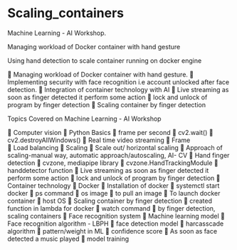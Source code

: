 # Scaling_containers
Machine Learning - AI Workshop. 

Managing workload of Docker container with hand gesture

Using hand detection to scale container running on docker engine

💫 Managing workload of Docker container with hand gesture.
💫 Implementing security with face recognition i.e account unlocked after face detection. 
💫 Integration of container technology with AI
💫 Live streaming as soon as finger detected it perform some action
💫 lock and unlock of program by finger detection
💫 Scaling container by finger detection

Topics Covered on Machine Learning - AI Workshop

📌 Computer vision
📌 Python Basics
📌 frame per second
📌 cv2.wait()
📌 cv2.destroyAllWindows()
📌 Real time video streaming
📌 Frame  
📌 Load balancing
📌 Scaling 
📌 Scale out/ horizontal scaling
📌 Approach of scaling-manual way, automatic approach/autoscaling, AI- CV
📌 Hand finger detection 
📌 cvzone, mediapipe library
📌 cvzone.HandTrackingModule
📌 handdetector function
📌 Live streaming as soon as finger detected it perform some action
📌 lock and unlock of program by finger detection
📌 Container technology
📌 Docker
📌 Installation of docker
📌 systemctl start docker
📌 ps command
📌 os image 
📌 to pull an image
📌 To launch docker container 
📌 host OS
📌 Scaling container by finger detection
📌 created function in lambda for docker 
📌 watch command
📌 by finger detection, scaling containers
📌 Face recognition system
📌 Machine learning model 
📌 Face recognition algorithm - LBPH
📌 face detection model 
📌 harcasscade algorithm
📌 pattern/weight in ML
📌 confidence score 
📌 As soon as face detected a music played
📌 model training
